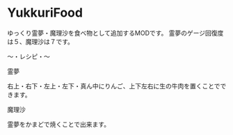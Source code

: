# YukkuriFood

ゆっくり霊夢・魔理沙を食べ物として追加するMODです。
霊夢のゲージ回復度は５、魔理沙は７です。

～・レシピ・～

霊夢

右上・右下・左上・左下・真ん中にりんご、上下左右に生の牛肉を置くことでできます。

魔理沙

霊夢をかまどで焼くことで出来ます。
